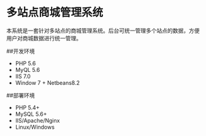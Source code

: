多站点商城管理系统
================
本系统是一套针对多站点的商城管理系统。后台可统一管理多个站点的数据，方便用户对商城数据进行统一管理。

##开发环境
- PHP 5.6
- MyQL 5.6
- IIS 7.0
- Window 7 + Netbeans8.2

##部署环境
- PHP 5.4+
- MySQL 5.6+
- IIS/Apache/Nginx
- Linux/Windows

